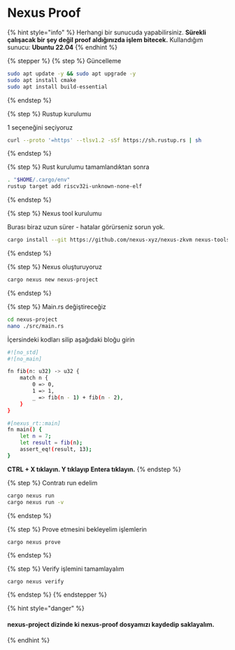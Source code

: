 # Nexus Proof

{% hint style="info" %}
Herhangi bir sunucuda yapabilirsiniz. **Sürekli çalışacak bir şey değil proof aldığınızda işlem bitecek.** Kullandığım sunucu: **Ubuntu 22.04**
{% endhint %}

{% stepper %}
{% step %}
Güncelleme

```bash
sudo apt update -y && sudo apt upgrade -y
sudo apt install cmake
sudo apt install build-essential
```
{% endstep %}

{% step %}
Rustup kurulumu

1 seçeneğini seçiyoruz

```bash
curl --proto '=https' --tlsv1.2 -sSf https://sh.rustup.rs | sh
```
{% endstep %}

{% step %}
Rust kurulumu tamamlandıktan sonra

```bash
. "$HOME/.cargo/env"
rustup target add riscv32i-unknown-none-elf
```
{% endstep %}

{% step %}
Nexus tool kurulumu

Burası biraz uzun sürer - hatalar görürseniz sorun yok.

```bash
cargo install --git https://github.com/nexus-xyz/nexus-zkvm nexus-tools --tag 'v1.0.0'
```
{% endstep %}

{% step %}
Nexus oluşturuyoruz

```bash
cargo nexus new nexus-project
```
{% endstep %}

{% step %}
Main.rs değiştireceğiz

```bash
cd nexus-project
nano ./src/main.rs
```

İçersindeki kodları silip aşağıdaki bloğu girin

```bash
#![no_std]
#![no_main]

fn fib(n: u32) -> u32 {
    match n {
        0 => 0,
        1 => 1,
        _ => fib(n - 1) + fib(n - 2),
    }
}

#[nexus_rt::main]
fn main() {
    let n = 7;
    let result = fib(n);
    assert_eq!(result, 13);
}
```

**CTRL + X tıklayın. Y tıklayıp Entera tıklayın.**
{% endstep %}

{% step %}
Contratı run edelim

```bash
cargo nexus run
cargo nexus run -v
```
{% endstep %}

{% step %}
Prove etmesini bekleyelim işlemlerin

```bash
cargo nexus prove
```
{% endstep %}

{% step %}
Verify işlemini tamamlayalım

```
cargo nexus verify
```
{% endstep %}
{% endstepper %}

{% hint style="danger" %}
#### **nexus-project** dizinde ki **nexus-proof** dosyamızı kaydedip saklayalım.
{% endhint %}

